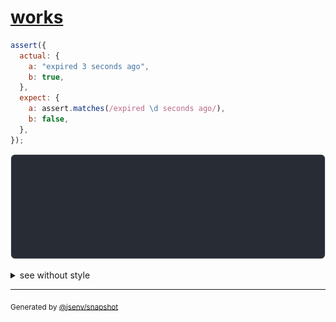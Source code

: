 # [works](../../assert_matches.test.js#L5)

```js
assert({
  actual: {
    a: "expired 3 seconds ago",
    b: true,
  },
  expect: {
    a: assert.matches(/expired \d seconds ago/),
    b: false,
  },
});
```

![img](throw.svg)

<details>
  <summary>see without style</summary>

```console
AssertionError: actual and expect are different

actual: {
  a: "expired <X> second ago",
  b: true,
}
expect: {
  a: assert.matches(/expired \d seconds ago/),
  b: false,
}
```

</details>

---

<sub>
  Generated by <a href="https://github.com/jsenv/core/tree/main/packages/independent/snapshot">@jsenv/snapshot</a>
</sub>
